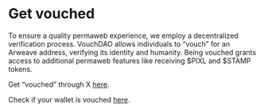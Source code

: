 # Get vouched

To ensure a quality permaweb experience, we employ a decentralized verification process. VouchDAO allows individuals to “vouch” for an Arweave address, verifying its identity and humanity. Being vouched grants access to additional permaweb features like receiving $PIXL and $STAMP tokens.

Get “vouched” through X [here](https://vouch-twitter.arweave.dev/#/).

Check if your wallet is vouched [here](https://vouch-dao.arweave.dev/).
